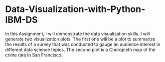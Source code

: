 # Data-Visualization-with-Python-IBM-DS
In this Assignment, I will demonstrate the data visualization skills. I will generate two visualization plots. The first one will be a plot to summarize the results of a survey that was conducted to gauge an audience interest in different data science topics. The second plot is a Choropleth map of the crime rate in San Francisco.

